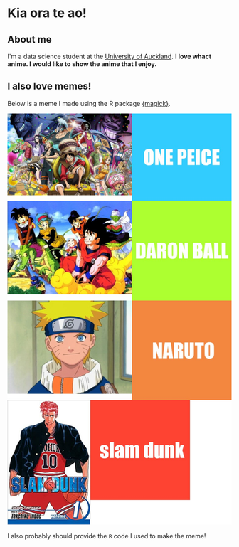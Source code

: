 # Kia ora te ao! 

## About me

I'm a data science student at the [University of Auckland](https://www.auckland.ac.nz/en.html). 
**I love whact anime. I would like to show the anime that I enjoy.** 

## I also love memes!

Below is a meme I made using the R package [{magick}](https://cran.r-project.org/web/packages/magick/vignettes/intro.html).

![](huh.png)



I also probably should provide the `R` code I used to make the meme!
